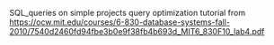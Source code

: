 SQL_queries on simple projects
query optimization tutorial from 
https://ocw.mit.edu/courses/6-830-database-systems-fall-2010/7540d2460fd94fbe3b0e9f38fb4b693d_MIT6_830F10_lab4.pdf
